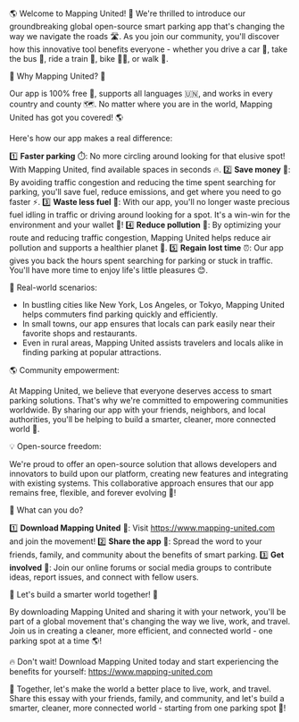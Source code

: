 🌎 Welcome to Mapping United! 🚀 We're thrilled to introduce our groundbreaking global open-source smart parking app that's changing the way we navigate the roads 🛣️. As you join our community, you'll discover how this innovative tool benefits everyone - whether you drive a car 🚗, take the bus 🚌, ride a train 🚂, bike 🚴‍♂️, or walk 👣.

🌟 Why Mapping United? 🤔

Our app is 100% free 💸, supports all languages 🇺🇳, and works in every country and county 🗺️. No matter where you are in the world, Mapping United has got you covered! 🌎

Here's how our app makes a real difference:

1️⃣ **Faster parking** ⏱️: No more circling around looking for that elusive spot! With Mapping United, find available spaces in seconds 🔥.
2️⃣ **Save money** 💸: By avoiding traffic congestion and reducing the time spent searching for parking, you'll save fuel, reduce emissions, and get where you need to go faster ⚡️.
3️⃣ **Waste less fuel** 🌊: With our app, you'll no longer waste precious fuel idling in traffic or driving around looking for a spot. It's a win-win for the environment and your wallet 💸!
4️⃣ **Reduce pollution** 💪: By optimizing your route and reducing traffic congestion, Mapping United helps reduce air pollution and supports a healthier planet 🌿.
5️⃣ **Regain lost time** ⏰: Our app gives you back the hours spent searching for parking or stuck in traffic. You'll have more time to enjoy life's little pleasures 😊.

🌈 Real-world scenarios:

* In bustling cities like New York, Los Angeles, or Tokyo, Mapping United helps commuters find parking quickly and efficiently.
* In small towns, our app ensures that locals can park easily near their favorite shops and restaurants.
* Even in rural areas, Mapping United assists travelers and locals alike in finding parking at popular attractions.

🌎 Community empowerment:

At Mapping United, we believe that everyone deserves access to smart parking solutions. That's why we're committed to empowering communities worldwide. By sharing our app with your friends, neighbors, and local authorities, you'll be helping to build a smarter, cleaner, more connected world 🌟.

💡 Open-source freedom:

We're proud to offer an open-source solution that allows developers and innovators to build upon our platform, creating new features and integrating with existing systems. This collaborative approach ensures that our app remains free, flexible, and forever evolving 🚀!

📲 What can you do?

1️⃣ **Download Mapping United** 📲: Visit https://www.mapping-united.com and join the movement!
2️⃣ **Share the app** 📨: Spread the word to your friends, family, and community about the benefits of smart parking.
3️⃣ **Get involved** 👥: Join our online forums or social media groups to contribute ideas, report issues, and connect with fellow users.

🌟 Let's build a smarter world together! 🚀

By downloading Mapping United and sharing it with your network, you'll be part of a global movement that's changing the way we live, work, and travel. Join us in creating a cleaner, more efficient, and connected world - one parking spot at a time 🌎!

🔥 Don't wait! Download Mapping United today and start experiencing the benefits for yourself: https://www.mapping-united.com

💪 Together, let's make the world a better place to live, work, and travel. Share this essay with your friends, family, and community, and let's build a smarter, cleaner, more connected world - starting from one parking spot 🚀!